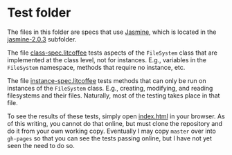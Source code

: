
# Test folder

The files in this folder are specs that use
[Jasmine](http://jasmine.github.io/), which is located in the
[jasmine-2.0.3](jasmine-2.0.3) subfolder.

The file [class-spec.litcoffee](class-spec.litcoffee) tests aspects of the
`FileSystem` class that are implemented at the class level, not for
instances.  E.g., variables in the `FileSystem` namespace, methods that
require no instance, etc.

The file [instance-spec.litcoffee](instance-spec.litcoffee) tests methods
that can only be run on instances of the `FileSystem` class.  E.g.,
creating, modifying, and reading filesystems and their files.  Naturally,
most of the testing takes place in that file.

To see the results of these tests, simply open [index.html](index.html) in
your browser.  As of this writing, you cannot do that online, but must clone
the repository and do it from your own working copy.  Eventually I may copy
`master` over into `gh-pages` so that you can see the tests passing online,
but I have not yet seen the need to do so.

